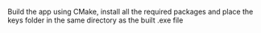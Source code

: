 Build the app using CMake, install all the required packages and place the keys folder in the same directory as the built .exe file
